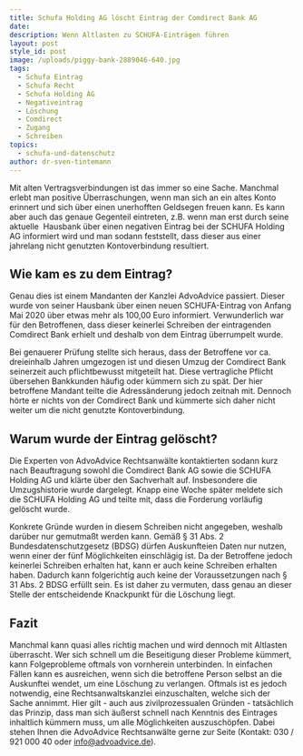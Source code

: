 ```yaml
---
title: Schufa Holding AG löscht Eintrag der Comdirect Bank AG
date:
description: Wenn Altlasten zu SCHUFA-Einträgen führen
layout: post
style_id: post
image: /uploads/piggy-bank-2889046-640.jpg
tags:
  - Schufa Eintrag
  - Schufa Recht
  - Schufa Holding AG
  - Negativeintrag
  - Löschung
  - Comdirect
  - Zugang
  - Schreiben
topics:
  - schufa-und-datenschutz
author: dr-sven-tintemann
---
```


Mit alten Vertragsverbindungen ist das immer so eine Sache. Manchmal erlebt man positive Überraschungen, wenn man sich an ein altes Konto erinnert und sich über einen unerhofften Geldsegen freuen kann. Es kann aber auch das genaue Gegenteil eintreten, z.B. wenn man erst durch seine aktuelle&nbsp; Hausbank über einen negativen Eintrag bei der SCHUFA Holding AG informiert wird und man sodann feststellt, dass dieser aus einer jahrelang nicht genutzten Kontoverbindung resultiert.&nbsp;

## Wie kam es zu dem Eintrag?

Genau dies ist einem Mandanten der Kanzlei AdvoAdvice passiert. Dieser wurde von seiner Hausbank über einen neuen SCHUFA-Eintrag von Anfang Mai 2020 über etwas mehr als 100,00 Euro informiert. Verwunderlich war für den Betroffenen, dass dieser keinerlei Schreiben der eintragenden Comdirect Bank erhielt und deshalb von dem Eintrag überrumpelt wurde.

Bei genauerer Prüfung stellte sich heraus, dass der Betroffene vor ca. dreieinhalb Jahren umgezogen ist und diesen Umzug der Comdirect Bank seinerzeit auch pflichtbewusst mitgeteilt hat. Diese vertragliche Pflicht übersehen Bankkunden häufig oder kümmern sich zu spät. Der hier betroffene Mandant teilte die Adressänderung jedoch zeitnah mit. Dennoch hörte er nichts von der Comdirect Bank und kümmerte sich daher nicht weiter um die nicht genutzte Kontoverbindung.

## Warum wurde der Eintrag gelöscht?

Die Experten von AdvoAdvice Rechtsanwälte kontaktierten sodann kurz nach Beauftragung sowohl die Comdirect Bank AG sowie die SCHUFA Holding AG und klärte über den Sachverhalt auf. Insbesondere die Umzugshistorie wurde dargelegt. Knapp eine Woche später meldete sich die SCHUFA Holding AG und teilte mit, dass die Forderung vorläufig gelöscht wurde.&nbsp;

Konkrete Gründe wurden in diesem Schreiben nicht angegeben, weshalb darüber nur gemutma&szlig;t werden kann. Gemä&szlig; &sect; 31 Abs. 2 Bundesdatenschutzgesetz (BDSG) dürfen Auskunfteien Daten nur nutzen, wenn einer der fünf Möglichkeiten einschlägig ist. Da der Betroffene jedoch keinerlei Schreiben erhalten hat, kann er auch keine Schreiben erhalten haben. Dadurch kann folgerichtig auch keine der Voraussetzungen nach &sect; 31 Abs. 2 BDSG erfüllt sein. Es ist daher zu vermuten, dass genau an dieser Stelle der entscheidende Knackpunkt für die Löschung liegt.

## Fazit

Manchmal kann quasi alles richtig machen und wird dennoch mit Altlasten überrascht. Wer sich schnell um die Beseitigung dieser Probleme kümmert, kann Folgeprobleme oftmals von vornherein unterbinden. In einfachen Fällen kann es ausreichen, wenn sich die betroffene Person selbst an die Auskunftei wendet, um eine Löschung zu verlangen. Oftmals ist es jedoch notwendig, eine Rechtsanwaltskanzlei einzuschalten, welche sich der Sache annimmt. Hier gilt - auch aus zivilprozessualen Gründen - tatsächlich das Prinzip, dass man sich äu&szlig;erst schnell nach Kenntnis des Eintrages inhaltlich kümmern muss, um alle Möglichkeiten auszuschöpfen. Dabei stehen Ihnen die AdvoAdvice Rechtsanwälte gerne zur Seite (Kontakt: 030 / 921 000 40 oder info@advoadvice.de).

&nbsp;